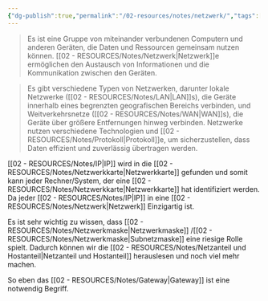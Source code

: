 ```yaml
---
{"dg-publish":true,"permalink":"/02-resources/notes/netzwerk/","tags":["netzwerk/subnetting","inProgress"]}
---
```


>Es ist eine Gruppe von miteinander verbundenen Computern und anderen Geräten, die Daten und Ressourcen gemeinsam nutzen können. 
>[[02 - RESOURCES/Notes/Netzwerk\|Netzwerk]]e ermöglichen den Austausch von Informationen und die Kommunikation zwischen den Geräten. 

>Es gibt verschiedene Typen von Netzwerken, darunter lokale Netzwerke ([[02 - RESOURCES/Notes/LAN\|LAN]]s), die Geräte innerhalb eines begrenzten geografischen Bereichs verbinden, und Weitverkehrsnetze ([[02 - RESOURCES/Notes/WAN\|WAN]]s), die Geräte über größere Entfernungen hinweg verbinden.
>Netzwerke nutzen verschiedene Technologien und [[02 - RESOURCES/Notes/Protokoll\|Protokoll]]e, um sicherzustellen, dass Daten effizient und zuverlässig übertragen werden.

[[02 - RESOURCES/Notes/IP\|IP]] wird in die [[02 - RESOURCES/Notes/Netzwerkkarte\|Netzwerkkarte]] gefunden  und somit kann jeder Rechner/System, der eine [[02 - RESOURCES/Notes/Netzwerkkarte\|Netzwerkkarte]]  hat identifiziert werden. Da jeder [[02 - RESOURCES/Notes/IP\|IP]] in eine [[02 - RESOURCES/Notes/Netzwerk\|Netzwerk]] Einzigartig ist.

Es ist sehr wichtig zu wissen, dass [[02 - RESOURCES/Notes/Netzwerkmaske\|Netzwerkmaske]] /[[02 - RESOURCES/Notes/Netzwerkmaske\|Subnetzmaske]] eine riesige Rolle spielt. Dadurch können wir die [[02 - RESOURCES/Notes/Netzanteil und Hostanteil\|Netzanteil und Hostanteil]] herauslesen und noch viel mehr machen.

So eben das [[02 - RESOURCES/Notes/Gateway\|Gateway]] ist eine notwendig Begriff.